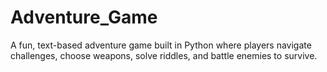 # Adventure_Game
 A fun, text-based adventure game built in Python where players navigate challenges, choose weapons, solve riddles, and battle enemies to survive.
